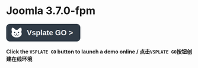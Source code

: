 # Joomla 3.7.0-fpm

<a href="https://www.vsplate.com/?docker-compose=https://github.com/vsplate/dcenvs/joomla/3.7.0-fpm"><img alt="VSPLATE GO" src="https://raw.githubusercontent.com/vsplate/images/master/vsgo_btn.png" width="200px"></a>

**Click the `VSPLATE GO` button to launch a demo online / 点击`VSPLATE GO`按钮创建在线环境**